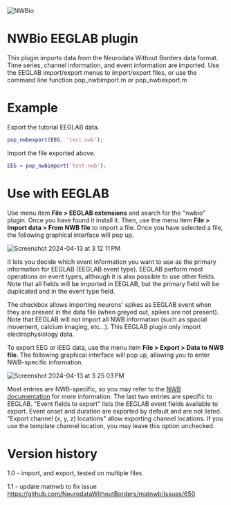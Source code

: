 ![NWBio](https://github.com/sccn/nwbio/assets/1872705/c7f70411-9d86-4df5-8de4-6e0a69594785)

# NWBio EEGLAB plugin

This plugin imports data from the Neurodata Without Borders
data format. Time series, channel information, and 
event information are imported. Use the EEGLAB import/export menus to
import/export files, or use the command line function pop_nwbimport.m
or pop_nwbexport.m

# Example

Export the tutorial EEGLAB data.

```matlab
pop_nwbexport(EEG, 'test.nwb');
```

Import the file exported above.

```matlab
EEG = pop_nwbimport('test.nwb');
```

# Use with EEGLAB

Use menu item **File > EEGLAB extensions** and search for the "nwbio" plugin. Once you have found it
install it. Then, use the menu item **File > Import data > From NWB file** to import a file. Once you
have selected a file, the following graphical interface will pop up.

![Screenshot 2024-04-13 at 3 12 11 PM](https://github.com/sccn/nwbio/assets/1872705/a25b146c-f235-4e39-ac7d-979a29e45796)

It lets you decide which event information you want to use as the primary information for EEGLAB (EEGLAB event type). 
EEGLAB perform most operations on event types, although it is also possible to use other fields. Note that all fields
will be imported in EEGLAB, but the primary field will be duplicated and in the event type field.

The checkbox allows importing neurons' spikes as EEGLAB event when they are present in the data file (when greyed out,
spikes are not present). Note that EEGLAB will not import all NWB information (such as spacial movement, calcium imaging, etc...).
This EEGLAB plugin only import electrophysiology data.

To export EEG or iEEG data, use the menu item **File > Export > Data to NWB file**. The following graphical interface
will pop up, allowing you to enter NWB-specific information. 

![Screenshot 2024-04-13 at 3 25 03 PM](https://github.com/sccn/nwbio/assets/1872705/aa287c74-0e2e-4576-89ea-ccabc939ab21)

Most entries are NWB-specific, so you may refer to the [NWB documentation](https://www.nwb.org/) for more information. The last two 
entries are specific to EEGLAB. "Event fields to export" lists the EEGLAB event fields available to export. Event onset and duration
are exported by default and are not listed. "Export channel (x, y, z) locations" allow exporting channel locations. If you use 
the template channel location, you may leave this option unchecked. 

# Version history

1.0 - import, and export, tested on multiple files

1.1 - update matnwb to fix issue https://github.com/NeurodataWithoutBorders/matnwb/issues/650
